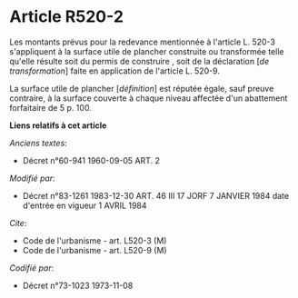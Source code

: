 # Article R520-2

Les montants prévus pour la redevance mentionnée à l'article L. 520-3 s'appliquent à la surface utile de plancher construite
ou transformée telle qu'elle résulte soit du permis de construire , soit de la déclaration [*de transformation*] faite en
application de l'article L. 520-9. 

La surface utile de plancher [*définition*] est réputée égale, sauf preuve contraire, à la surface couverte à chaque niveau
affectée d'un abattement forfaitaire de 5 p. 100.

**Liens relatifs à cet article**

_Anciens textes_:

  - Décret n°60-941 1960-09-05 ART. 2

_Modifié par_:

  - Décret n°83-1261 1983-12-30 ART. 46 III 17 JORF 7 JANVIER 1984 date d'entrée en vigueur 1 AVRIL 1984

_Cite_:

  - Code de l'urbanisme - art. L520-3 (M)
  - Code de l'urbanisme - art. L520-9 (M)

_Codifié par_:

  - Décret n°73-1023 1973-11-08
